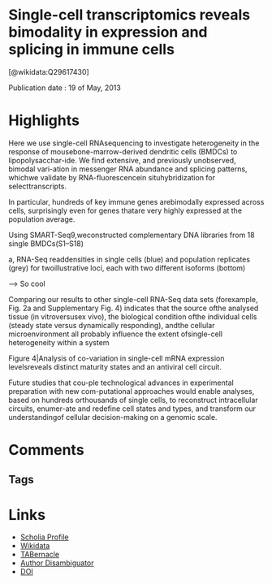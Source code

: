 
Single-cell transcriptomics reveals bimodality in expression and splicing in immune cells
=========================================================================================
  
  [@wikidata:Q29617430]  
  
Publication date : 19 of May, 2013  

# Highlights

Here we use single-cell RNAsequencing to investigate heterogeneity in the response of mousebone-marrow-derived dendritic cells (BMDCs) to lipopolysacchar-ide. We find extensive, and previously unobserved, bimodal vari-ation in messenger RNA abundance and splicing patterns, whichwe validate by RNA-fluorescencein situhybridization for selecttranscripts.

In particular, hundreds of key immune genes arebimodally expressed across cells, surprisingly even for genes thatare very highly expressed at the population average.

Using SMART-Seq9,weconstructed complementary DNA libraries from 18 single BMDCs(S1–S18)

 a, RNA-Seq readdensities in single cells (blue) and population replicates (grey) for twoillustrative loci, each with two different isoforms (bottom)

 --> So cool

Comparing our results to other single-cell RNA-Seq data sets (forexample, Fig. 2a and Supplementary Fig. 4) indicates that the source ofthe analysed tissue (in vitroversusex vivo), the biological condition ofthe individual cells (steady state versus dynamically responding), andthe cellular microenvironment all probably influence the extent ofsingle-cell heterogeneity within a system

Figure 4|Analysis of co-variation in single-cell mRNA expression levelsreveals distinct maturity states and an antiviral cell circuit.


Future studies that cou-ple technological advances in experimental preparation with new com-putational approaches would enable analyses, based on hundreds orthousands of single cells, to reconstruct intracellular circuits, enumer-ate and redefine cell states and types, and transform our understandingof cellular decision-making on a genomic scale.



# Comments

## Tags

# Links
  
 * [Scholia Profile](https://scholia.toolforge.org/work/Q29617430)  
 * [Wikidata](https://www.wikidata.org/wiki/Q29617430)  
 * [TABernacle](https://tabernacle.toolforge.org/?#/tab/manual/Q29617430/P921%3BP4510)  
 * [Author Disambiguator](https://author-disambiguator.toolforge.org/work_item_oauth.php?id=Q29617430&batch_id=&match=1&author_list_id=&doit=Get+author+links+for+work)  
 * [DOI](https://doi.org/10.1038/NATURE12172)  
